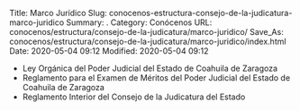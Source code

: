 Title: Marco Jurídico
Slug: conocenos-estructura-consejo-de-la-judicatura-marco-juridico
Summary: .
Category: Conócenos
URL: conocenos/estructura/consejo-de-la-judicatura/marco-juridico/
Save_As: conocenos/estructura/consejo-de-la-judicatura/marco-juridico/index.html
Date: 2020-05-04 09:12
Modified: 2020-05-04 09:12


* Ley Orgánica del Poder Judicial del Estado de Coahuila de Zaragoza
* Reglamento para el Examen de Méritos del Poder Judicial del Estado de Coahuila de Zaragoza
* Reglamento Interior del Consejo de la Judicatura del Estado



